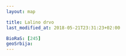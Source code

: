 ```yaml
---
layout: map

title: Lalino drvo
last_modified_at: 2018-05-21T23:31:23+02:00

BioRaS: [245]
geoSrbija:
---
```


